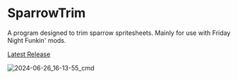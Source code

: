 # SparrowTrim
A program designed to trim sparrow spritesheets. Mainly for use with Friday Night Funkin' mods.

[Latest Release](https://github.com/ActualMandM/SparrowTrim/releases/latest)

![2024-06-26_16-13-55_cmd](https://github.com/ActualMandM/SparrowTrim/assets/15317421/bf3c5aef-d6ce-44a7-8a71-a5335b390de7)
